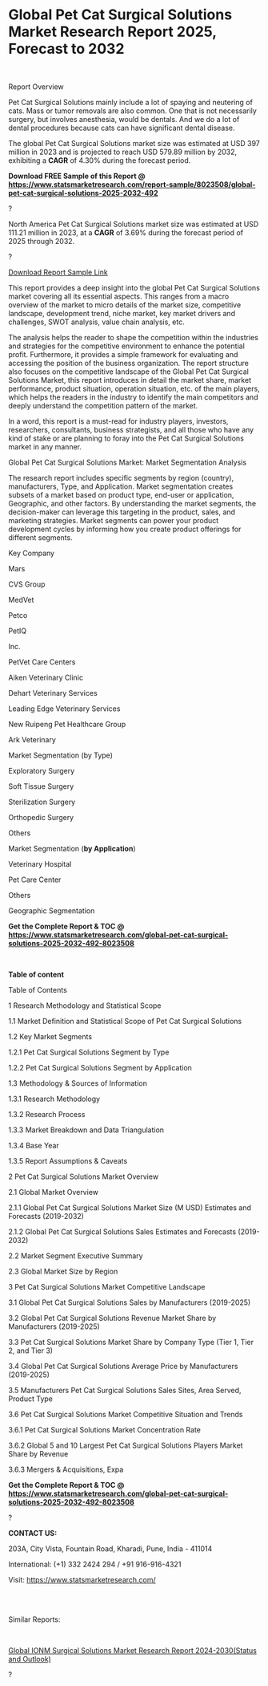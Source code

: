 <h1>Global Pet Cat Surgical Solutions Market Research Report 2025, Forecast to 2032</h1><br/><p>Report Overview</p>
 
 
 
 <p>Pet Cat Surgical Solutions mainly include a lot of spaying and neutering of cats. Mass or tumor removals are also common. One that is not necessarily surgery, but involves anesthesia, would be dentals. And we do a lot of dental procedures because cats can have significant dental disease.</p>
 
 
 
 <p>The global Pet Cat Surgical Solutions market size was estimated at USD 397 million in 2023 and is projected to reach USD 579.89 million by 2032, exhibiting a <strong>CAGR</strong> of 4.30% during the forecast period.</p>
 
 
 
 <div><b>Download FREE Sample of this Report @ <a href="https://www.statsmarketresearch.com/download-free-sample/8023508/global-pet-cat-surgical-solutions-2025-2032-492">https://www.statsmarketresearch.com/report-sample/8023508/global-pet-cat-surgical-solutions-2025-2032-492</a></b></div>
 
 
 
 <p>? </p>
 
 
 
 <p>North America Pet Cat Surgical Solutions market size was estimated at USD 111.21 million in 2023, at a <strong>CAGR</strong> of 3.69% during the forecast period of 2025 through 2032.</p>
 
 
 
 <p>? </p>
 
 
 
 <p><a href="https://www.statsmarketresearch.com/download-free-sample/8023508/global-pet-cat-surgical-solutions-2025-2032-492">Download Report Sample Link</a></p>
 
 
 
 <p>This report provides a deep insight into the global Pet Cat Surgical Solutions market covering all its essential aspects. This ranges from a macro overview of the market to micro details of the market size, competitive landscape, development trend, niche market, key market drivers and challenges, SWOT analysis, value chain analysis, etc.</p>
 
 
 
 <p>The analysis helps the reader to shape the competition within the industries and strategies for the competitive environment to enhance the potential profit. Furthermore, it provides a simple framework for evaluating and accessing the position of the business organization. The report structure also focuses on the competitive landscape of the Global Pet Cat Surgical Solutions Market, this report introduces in detail the market share, market performance, product situation, operation situation, etc. of the main players, which helps the readers in the industry to identify the main competitors and deeply understand the competition pattern of the market.</p>
 
 
 
 <p>In a word, this report is a must-read for industry players, investors, researchers, consultants, business strategists, and all those who have any kind of stake or are planning to foray into the Pet Cat Surgical Solutions market in any manner.</p>
 
 
 
 <p>Global Pet Cat Surgical Solutions Market: Market Segmentation Analysis</p>
 
 
 
 <p>The research report includes specific segments by region (country), manufacturers, Type, and Application. Market segmentation creates subsets of a market based on product type, end-user or application, Geographic, and other factors. By understanding the market segments, the decision-maker can leverage this targeting in the product, sales, and marketing strategies. Market segments can power your product development cycles by informing how you create product offerings for different segments.</p>
 
 
 
 <p>Key Company</p>
 
 
 
 <p>Mars</p>
 
 
 
 <p>CVS Group</p>
 
 
 
 <p>MedVet</p>
 
 
 
 <p>Petco</p>
 
 
 
 <p>PetIQ</p>
 
 
 
 <p>Inc.</p>
 
 
 
 <p>PetVet Care Centers</p>
 
 
 
 <p>Aiken Veterinary Clinic</p>
 
 
 
 <p>Dehart Veterinary Services</p>
 
 
 
 <p>Leading Edge Veterinary Services</p>
 
 
 
 <p>New Ruipeng Pet Healthcare Group</p>
 
 
 
 <p>Ark Veterinary</p>
 
 
 
 <p>Market Segmentation (by Type)</p>
 
 
 
 <p>Exploratory Surgery</p>
 
 
 
 <p>Soft Tissue Surgery</p>
 
 
 
 <p>Sterilization Surgery</p>
 
 
 
 <p>Orthopedic Surgery</p>
 
 
 
 <p>Others</p>
 
 
 
 <p>Market Segmentation (<strong>by Application</strong>)</p>
 
 
 
 <p>Veterinary Hospital</p>
 
 
 
 <p>Pet Care Center</p>
 
 
 
 <p>Others</p>
 
 
 
 <p>Geographic Segmentation</p>
 
 
 
 <div><b>Get the Complete Report & TOC @ <a href="https://www.statsmarketresearch.com/global-pet-cat-surgical-solutions-2025-2032-492-8023508">https://www.statsmarketresearch.com/global-pet-cat-surgical-solutions-2025-2032-492-8023508</a></b></div>
 
 
 
 <p><br />
 
 <b>Table of content</b></p>
 
 
 
 <p>Table of Contents<br />
 
 1 Research Methodology and Statistical Scope<br />
 
 1.1 Market Definition and Statistical Scope of Pet Cat Surgical Solutions<br />
 
 1.2 Key Market Segments<br />
 
 1.2.1 Pet Cat Surgical Solutions Segment by Type<br />
 
 1.2.2 Pet Cat Surgical Solutions Segment by Application<br />
 
 1.3 Methodology & Sources of Information<br />
 
 1.3.1 Research Methodology<br />
 
 1.3.2 Research Process<br />
 
 1.3.3 Market Breakdown and Data Triangulation<br />
 
 1.3.4 Base Year<br />
 
 1.3.5 Report Assumptions & Caveats<br />
 
 2 Pet Cat Surgical Solutions Market Overview<br />
 
 2.1 Global Market Overview<br />
 
 2.1.1 Global Pet Cat Surgical Solutions Market Size (M USD) Estimates and Forecasts (2019-2032)<br />
 
 2.1.2 Global Pet Cat Surgical Solutions Sales Estimates and Forecasts (2019-2032)<br />
 
 2.2 Market Segment Executive Summary<br />
 
 2.3 Global Market Size by Region<br />
 
 3 Pet Cat Surgical Solutions Market Competitive Landscape<br />
 
 3.1 Global Pet Cat Surgical Solutions Sales by Manufacturers (2019-2025)<br />
 
 3.2 Global Pet Cat Surgical Solutions Revenue Market Share by Manufacturers (2019-2025)<br />
 
 3.3 Pet Cat Surgical Solutions Market Share by Company Type (Tier 1, Tier 2, and Tier 3)<br />
 
 3.4 Global Pet Cat Surgical Solutions Average Price by Manufacturers (2019-2025)<br />
 
 3.5 Manufacturers Pet Cat Surgical Solutions Sales Sites, Area Served, Product Type<br />
 
 3.6 Pet Cat Surgical Solutions Market Competitive Situation and Trends<br />
 
 3.6.1 Pet Cat Surgical Solutions Market Concentration Rate<br />
 
 3.6.2 Global 5 and 10 Largest Pet Cat Surgical Solutions Players Market Share by Revenue<br />
 
 3.6.3 Mergers & Acquisitions, Expa</p>
 
 
 
 <div><b>Get the Complete Report & TOC @ <a href="https://www.statsmarketresearch.com/global-pet-cat-surgical-solutions-2025-2032-492-8023508">https://www.statsmarketresearch.com/global-pet-cat-surgical-solutions-2025-2032-492-8023508</a></b></div>
 
 
 
 <p>? </p>
 
 
 
 <p><b>CONTACT US:</b><br />
 
 203A, City Vista, Fountain Road, Kharadi, Pune, India - 411014<br />
 
 International: (+1) 332 2424 294 / +91 916-916-4321<br />
 
 Visit: <a href="https://www.statsmarketresearch.com/">https://www.statsmarketresearch.com/</a><br />
 
 <br />
 
 <br />
 
 Similar Reports:<br />
 
 <br />
 
 <a href="https://www.statsmarketresearch.com/global-ionm-surgical-solutions-2024-2030-450-7946068">Global IONM Surgical Solutions Market Research Report 2024-2030(Status and Outlook)</a><br />
 
 ? </p>